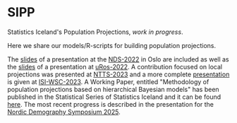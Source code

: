 # SIPP
Statistics Iceland's Population Projections, _work in progress_.

Here we share our models/R-scripts for building population projections. 

The [slides](https://github.com/violetacln/SIPP/blob/main/SIPP_june2022.pdf) of a presentation at the [NDS-2022](https://nds2021.demografi.no/) in Oslo  are included as well as the [slides](https://github.com/violetacln/SIPP/blob/main/SIPP_uRos2022.pdf) of a presentation at [uRos-2022](https://r-project.ro/conference2022.html). A contribution focused on local projections was presented at [NTTS-2023]( https://ec.europa.eu/eurostat/cros/content/NTTS2023_en) and a more complete [presentation](https://www.isi-next.org/abstracts/submission/600/view/) is given at [ISI-WSC-2023](https://www.isi2023.org/).
A Working Paper, entitled "Methodology of population projections based on hierarchical Bayesian models" has been published in the Statistical Series of Statistics Iceland and it can be found [here](http://hagstofan.s3.amazonaws.com/media/public/2023/79a217c5-f567-4ddb-bed7-45329a32d531.pdf). The most recent progress is described in the presentation for the [Nordic Demography Symposium 2025](https://github.com/violetacln/SIPP/blob/main/sipp_v2025_June.pdf).
